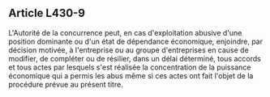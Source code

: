 Article L430-9
----
L'Autorité de la concurrence peut, en cas d'exploitation abusive d'une position
dominante ou d'un état de dépendance économique, enjoindre, par décision
motivée, à l'entreprise ou au groupe d'entreprises en cause de modifier, de
compléter ou de résilier, dans un délai déterminé, tous accords et tous actes
par lesquels s'est réalisée la concentration de la puissance économique qui a
permis les abus même si ces actes ont fait l'objet de la procédure prévue au
présent titre.
